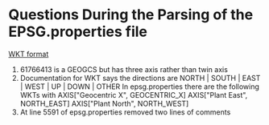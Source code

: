 # Questions During the Parsing of the EPSG.properties file

[WKT format](http://www.geoapi.org/3.0/javadoc/org/opengis/referencing/doc-files/WKT.html)

1. 61766413 is a GEOGCS but has three axis rather than twin axis
2. Documentation for WKT says the directions are NORTH | SOUTH | EAST | WEST | UP | DOWN | OTHER
  In epsg.properties there are the following WKTs with 
    AXIS["Geocentric X", GEOCENTRIC_X] 
    AXIS["Plant East", NORTH_EAST]
    AXIS["Plant North", NORTH_WEST]
3. At line 5591 of epsg.properties removed two lines of comments
